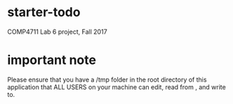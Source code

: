 # starter-todo
COMP4711 Lab 6 project, Fall 2017

# important note
Please ensure that you have a /tmp folder in the root directory of this application that ALL USERS on your machine can edit, read from , and write to.
